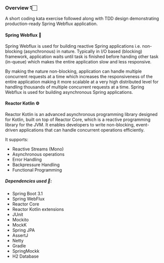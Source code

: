 ### Overview 👇🏻
A short coding kata exercise followed along with TDD design demonstrating production-ready Spring Webflux application.


#### Spring Webflux 🧲
Spring Webflux is used for building reactive Spring applications i.e. non-blocking (asynchronous) in nature. Typically in I/O based (blocking) framework, application waits until task is finished before handing other task (in-queue) which makes the entire application slow and less responsive.

By making the nature non-blocking, application can handle multiple concurrent requests at a time which increases the responsiveness of the entire application making it more scalable at a very high distributed level for handling thousands of multiple concurrent requests at a time. Spring Webflux is used for building asynchronous Spring applications.

#### Reactor Kotlin ⚙️
Reactor Kotlin is an advanced asynchronous programming library designed for Kotlin, built on top of Reactor Core, which is a reactive programming library for the JVM. It enables developers to write non-blocking, event-driven applications that can handle concurrent operations efficiently.

It supports:
- Reactive Streams (Mono)
- Asynchronous operations
- Error Handling
- Backpressure Handling
- Functional Programming

##### Dependencies used 🔧:
- Spring Boot 3.1
- Spring WebFlux
- Reactor Core
- Reactor Kotlin extensions
- JUnit
- Mockito
- MockK
- Spring JPA
- AssertJ
- Netty
- Gradle
- SpringMockk
- H2 Database
